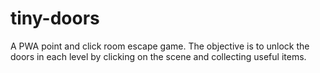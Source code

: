 # tiny-doors
  A PWA point and click room escape game. The objective is to unlock the doors in each level by clicking on the scene and collecting useful items.
  
